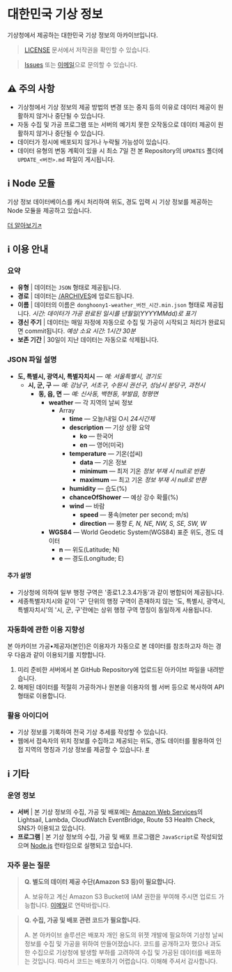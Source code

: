 # 대한민국 기상 정보
기상청에서 제공하는 대한민국 기상 정보의 아카이브입니다.

> [LICENSE](https://github.com/donghoony1/weather/blob/master/LICENSE) 문서에서 저작권을 확인할 수 있습니다.

> [Issues](https://github.com/donghoony1/weather/issues) 또는 [이메일](mailto:yoodonghoon01@gmail.com)으로 문의할 수 있습니다.

## ⚠️ 주의 사항
- 기상청에서 기상 정보의 제공 방법의 변경 또는 중지 등의 이유로 데이터 제공이 원활하지 않거나 중단될 수 있습니다.
- 자동 수집 및 가공 프로그램 또는 서버의 예기치 못한 오작동으로 데이터 제공이 원활하지 않거나 중단될 수 있습니다.
- 데이터가 정시에 배포되지 않거나 누락될 가능성이 있습니다.
- 데이터 유형의 변동 계획이 있을 시 최소 7일 전 본 Repository의 `UPDATES` 폴더에 `UPDATE_<버전>.md` 파일이 게시됩니다.

## ℹ️ Node 모듈
기상 정보 데이터베이스를 캐시 처리하여 위도, 경도 입력 시 기상 정보를 제공하는 Node 모듈을 제공하고 있습니다.

[더 알아보기↗](https://www.npmjs.com/package/korea-weather-auto-finder-js)

## ℹ️ 이용 안내
### 요약
- **유형** | 데이터는 `JSON` 형태로 제공됩니다.
- **경로** | 데이터는 [/ARCHIVES](https://github.com/donghoony1/weather/blob/master/ARCHIVES)에 업로드됩니다.
- **이름** | 데이터의 이름은 `donghoony1-weather_버전_시간.min.json` 형태로 제공됩니다. *시간: 데이터가 가공 완료된 일시를 년월일(YYYYMMdd)로 표기*
- **갱신 주기** | 데이터는 매일 자정에 자동으로 수집 및 가공이 시작되고 처리가 완료되면 commit됩니다. *예상 소요 시간: 1시간 30분*
- **보존 기간** | 30일이 지난 데이터는 자동으로 삭제됩니다.

### JSON 파일 설명
- **도, 특별시, 광역시, 특별자치시** — *예: 서울특별시, 경기도*
    - **시, 군, 구** — *예: 강남구, 서초구, 수원시 권선구, 성남시 분당구, 과천시*
        - **동, 읍, 면** — *예: 신사동, 백현동, 부발읍, 청평면*
            - **weather** — 각 지역의 날씨 정보
                - Array
                    - **time** — 오늘/내일 O시 *24시간제*
                    - **description** — 기상 상황 요약
                        - **ko** — 한국어
                        - **en** — 영어(미국)
                    - **temperature** — 기온(섭씨)
                        - **data** — 기온 정보
                        - **minimum** — 최저 기온 *정보 부재 시 null로 반환*
                        - **maximum** — 최고 기온 *정보 부재 시 null로 반환*
                    - **humidity** — 습도(%)
                    - **chanceOfShower** — 예상 강수 확률(%)
                    - **wind** — 바람
                        - **speed** — 풍속(meter per second; m/s)
                        - **direction** — 풍향 *E, N, NE, NW, S, SE, SW, W*
            - **WGS84** — World Geodetic System(WGS84) 표준 위도, 경도 데이터
                - **n** — 위도(Latitude; N)
                - **e** — 경도(Longitude; E)

#### 추가 설명
- 기상청에 의하여 일부 행정 구역은 '종로1.2.3.4가동'과 같이 병합되어 제공됩니다.
- 세종특별자치시와 같이 '구' 단위의 행정 구역이 존재하지 않는 '도, 특별시, 광역시, 특별자치시'의 '시, 군, 구'란에는 상위 행정 구역 명칭이 동일하게 사용됩니다.

### 자동화에 관한 이용 지향성
본 아카이브 가공•제공자(본인)은 이용자가 자동으로 본 데이터를 참조하고자 하는 경우 다음과 같이 이용되기를 지향합니다.
1. 미리 준비한 서버에서 본 GitHub Repository에 업로드된 아카이브 파일을 내려받습니다.
2. 해제된 데이터를 적절히 가공하거나 원본을 이용자의 웹 서버 등으로 복사하여 API 형태로 이용합니다.

### 활용 아이디어
- 기상 정보를 기록하여 전국 기상 추세를 작성할 수 있습니다.
- 웹에서 접속자의 위치 정보를 수집하고 제공되는 위도, 경도 데이터를 활용하여 인접 지역의 명칭과 기상 정보를 제공할 수 있습니다. [#](https://www.w3schools.com/html/html5_geolocation.asp)

## ℹ️ 기타
### 운영 정보
- **서버** | 본 기상 정보의 수집, 가공 및 배포에는 [Amazon Web Services](https://aws.amazon.com)의 Lightsail, Lambda, CloudWatch EventBridge, Route 53 Health Check, SNS가 이용되고 있습니다.
- **프로그램** | 본 기상 정보의 수집, 가공 및 배포 프로그램은 `JavaScript`로 작성되었으며 [Node.js](https://nodejs.org) 런타임으로 실행되고 있습니다.

### 자주 묻는 질문
> **Q. 별도의 데이터 제공 수단(Amazon S3 등)이 필요합니다.**
>
> A. 보유하고 계신 Amazon S3 Bucket에 IAM 권한을 부여해 주시면 업로드 가능합니다. [이메일](yoodonghoon01@gmail.com)로 연락바랍니다.

> **Q. 수집, 가공 및 배포 관련 코드가 필요합니다.**
>
> A. 본 아카이브 솔루션은 배포자 개인 용도의 위젯 개발에 필요하여 기상청 날씨 정보를 수집 및 가공을 위하여 만들어졌습니다. 코드를 공개하고자 했으나 과도한 수집으로 기상청에 발생할 부하를 고려하여 수집 및 가공된 데이터를 배포하는 것입니다. 따라서 코드는 배포하기 어렵습니다. 이해해 주셔서 감사합니다.